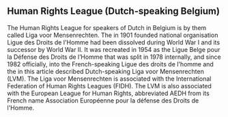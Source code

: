 ## Human Rights League (Dutch-speaking Belgium)

The Human Rights League for speakers of Dutch in Belgium is by them called Liga voor Mensenrechten.
The in 1901 founded national organisation Ligue des Droits de l'Homme had been dissolved during World War I and its successor by World War II. It was recreated in 1954 as the Ligue Belge pour la Défense des Droits de l’Homme that was split in 1978 internally, and since 1982 officially, into the French-speaking Ligue des droits de l'homme and the in this article described Dutch-speaking Liga voor Mensenrechten (LVM).
The Liga voor Mensenrechten is associated with the International Federation of Human Rights Leagues (FIDH). The LVM is also associated with the European League for Human Rights, abbreviated AEDH from its French name Association Européenne pour la défense des Droits de l'Homme.